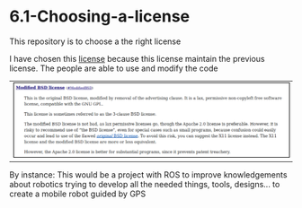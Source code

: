 # 6.1-Choosing-a-license
This repository is to choose a the right license

I have chosen this <a href="https://directory.fsf.org/wiki/License:BSD-3-Clause">license</a> because this license maintain the previous license.
The people are able to use and modify the code 

<table>
    <tr>
        <td><img src="https://raw.githubusercontent.com/harrymqz/6.1-Choosing-a-license/master/img/license-summary.png" style="border: 1px solid black" /></td>
    </tr>
</table>

By instance: This would be a project with ROS to improve knowledgements about robotics trying to develop all the needed things, tools, designs... to create a mobile robot guided by GPS
